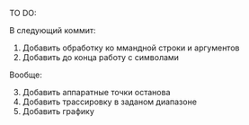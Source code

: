 TO DO:

В следующий коммит:
1. Добавить обработку ко ммандной строки и аргументов
2. Добавить до конца работу с символами

Вообще:

3. Добавить аппаратные точки останова
4. Добавить трассировку в заданом диапазоне
5. Добавить графику
